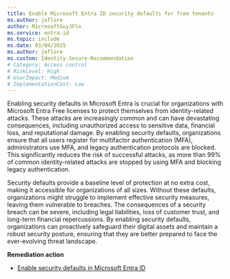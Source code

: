```yaml
---
title: Enable Microsoft Entra ID security defaults for free tenants
ms.author: joflore
author: MicrosoftGuyJFlo
ms.service: entra-id
ms.topic: include
ms.date: 03/04/2025
ms.author: joflore
ms.custom: Identity-Secure-Recommendation
# Category: Access control
# RiskLevel: High
# UserImpact: Medium
# ImplementationCost: Low
---
```

Enabling security defaults in Microsoft Entra is crucial for organizations with Microsoft Entra Free licenses to protect themselves from identity-related attacks. These attacks are increasingly common and can have devastating consequences, including unauthorized access to sensitive data, financial loss, and reputational damage. By enabling security defaults, organizations ensure that all users register for multifactor authentication (MFA), administrators use MFA, and legacy authentication protocols are blocked. This significantly reduces the risk of successful attacks, as more than 99% of common identity-related attacks are stopped by using MFA and blocking legacy authentication.

Security defaults provide a baseline level of protection at no extra cost, making it accessible for organizations of all sizes. Without these defaults, organizations might struggle to implement effective security measures, leaving them vulnerable to breaches. The consequences of a security breach can be severe, including legal liabilities, loss of customer trust, and long-term financial repercussions. By enabling security defaults, organizations can proactively safeguard their digital assets and maintain a robust security posture, ensuring that they are better prepared to face the ever-evolving threat landscape.

**Remediation action**

- [Enable security defaults in Microsoft Entra ID](/entra/fundamentals/security-defaults#enabling-security-defaults)
